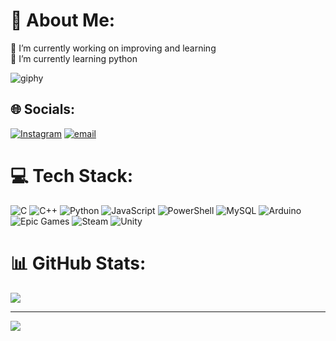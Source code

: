# 💫 About Me:
🔭 I’m currently working on improving and learning <br>🌱 I’m currently learning python

      
![giphy](https://github.com/user-attachments/assets/59e82a8d-b6a0-4df6-9dd4-01a5a3b2da01)



## 🌐 Socials:
[![Instagram](https://img.shields.io/badge/Instagram-%23E4405F.svg?logo=Instagram&logoColor=white)](https://instagram.com/egrazm) [![email](https://img.shields.io/badge/Email-D14836?logo=gmail&logoColor=white)](mailto:eliasgonram@gmail.com) 

# 💻 Tech Stack:
![C](https://img.shields.io/badge/c-%2300599C.svg?style=plastic&logo=c&logoColor=white) ![C++](https://img.shields.io/badge/c++-%2300599C.svg?style=plastic&logo=c%2B%2B&logoColor=white) ![Python](https://img.shields.io/badge/python-3670A0?style=plastic&logo=python&logoColor=ffdd54) ![JavaScript](https://img.shields.io/badge/javascript-%23323330.svg?style=plastic&logo=javascript&logoColor=%23F7DF1E) ![PowerShell](https://img.shields.io/badge/PowerShell-%235391FE.svg?style=plastic&logo=powershell&logoColor=white) ![MySQL](https://img.shields.io/badge/mysql-4479A1.svg?style=plastic&logo=mysql&logoColor=white) ![Arduino](https://img.shields.io/badge/-Arduino-00979D?style=plastic&logo=Arduino&logoColor=white) ![Epic Games](https://img.shields.io/badge/epicgames-%23313131.svg?style=plastic&logo=epicgames&logoColor=white) ![Steam](https://img.shields.io/badge/steam-%23000000.svg?style=plastic&logo=steam&logoColor=white) ![Unity](https://img.shields.io/badge/unity-%23000000.svg?style=plastic&logo=unity&logoColor=white)
# 📊 GitHub Stats:

![](https://github-readme-stats.vercel.app/api/top-langs/?username=egrazm&theme=shadow_green&hide_border=true&include_all_commits=false&count_private=false&layout=compact)

---
[![](https://visitcount.itsvg.in/api?id=egrazm&icon=0&color=0)](https://visitcount.itsvg.in)

<!-- Proudly created with GPRM ( https://gprm.itsvg.in ) -->
